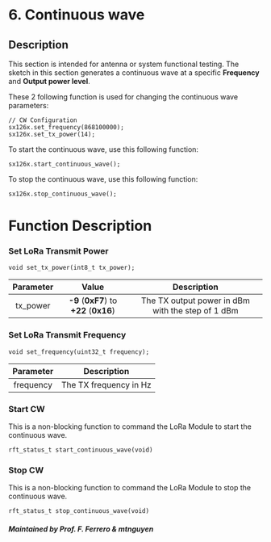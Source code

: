 # 6. Continuous wave

## Description

This section is intended for antenna or system functional testing. The sketch in this section generates a continuous wave at a specific **Frequency** and **Output power level**.

These 2 following function is used for changing the continuous wave parameters:

```
// CW Configuration
sx126x.set_frequency(868100000);
sx126x.set_tx_power(14);
```

To start the continuous wave, use this following function:

```
sx126x.start_continuous_wave();
```

To stop the continuous wave, use this following function:

```
sx126x.stop_continuous_wave();
```

# Function Description

### Set LoRa Transmit Power
```
void set_tx_power(int8_t tx_power);
```

| Parameter | Value                                   | Description                                       |
|:---------:|:---------------------------------------:|:-------------------------------------------------:|
|  tx_power | **-9** (**0xF7**) to **+22** (**0x16**) | The TX output power in dBm with the step of 1 dBm |

### Set LoRa Transmit Frequency
```
void set_frequency(uint32_t frequency);
```

| Parameter |       Description      |
|:---------:|:----------------------:|
| frequency | The TX frequency in Hz |

### Start CW

This is a non-blocking function to command the LoRa Module to start the continuous wave.

```
rft_status_t start_continuous_wave(void)
```

### Stop CW

This is a non-blocking function to command the LoRa Module to stop the continuous wave.

```
rft_status_t stop_continuous_wave(void)
```

##### Maintained by Prof. F. Ferrero & mtnguyen
